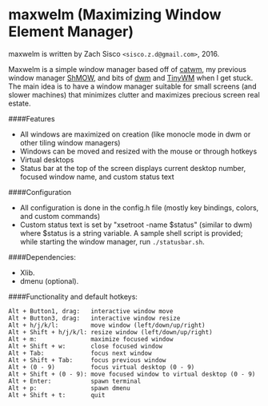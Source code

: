# maxwelm (Maximizing Window Element Manager)

maxwelm is written by Zach Sisco `<sisco.z.d@gmail.com>`, 2016.

Maxwelm is a simple window manager based off of [catwm](https://github.com/pyknite/catwm), my previous window manager [ShMOW](https://github.com/zsisco/ShMOW), and bits of [dwm](http://dwm.suckless.org) and [TinyWM](https://github.com/mackstann/tinywm) when I get stuck. 
The main idea is to have a window manager suitable for small screens (and slower machines) that minimizes clutter and maximizes precious screen real estate.

####Features
- All windows are maximized on creation (like monocle mode in dwm or other tiling window managers)
- Windows can be moved and resized with the mouse or through hotkeys
- Virtual desktops
- Status bar at the top of the screen displays current desktop number, focused window name, and custom status text

####Configuration
- All configuration is done in the config.h file (mostly key bindings, colors, and custom commands)
- Custom status text is set by "xsetroot -name $status" (similar to dwm) where $status is a string variable. A sample shell script is provided; while starting the window manager, run `./statusbar.sh`.

####Dependencies:
- Xlib.
- dmenu (optional).

####Functionality and default hotkeys:
```
Alt + Button1, drag:   interactive window move
Alt + Button3, drag:   interactive window resize
Alt + h/j/k/l:         move window (left/down/up/right)
Alt + Shift + h/j/k/l: resize window (left/down/up/right)
Alt + m:               maximize focused window
Alt + Shift + w:       close focused window
Alt + Tab:             focus next window
Alt + Shift + Tab:     focus previous window
Alt + (0 - 9)          focus virtual desktop (0 - 9)
Alt + Shift + (0 - 9): move focused window to virtual desktop (0 - 9)
Alt + Enter:           spawn terminal
Alt + p:               spawn dmenu
Alt + Shift + t:       quit
```
